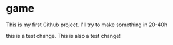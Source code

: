 # game
This is my first Github project. I'll try to make something in 20-40h

this is a test change. This is also a test change!